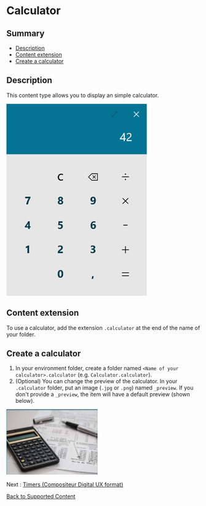 # Calculator

## Summary
* [Description](#description)
* [Content extension](#content-extension)
* [Create a calculator](#create-a-calculator)

## Description

This content type allows you to display an simple calculator.

![Calculator](../../img/content_calculator.jpg)

## Content extension

To use a calculator, add the extension `.calculator` at the end of the name of your folder.

## Create a calculator

1. In your environment folder, create a folder named `<Name of your calculator>.calculator` (e.g. `Calculator.calculator`).
1. (Optional) You can change the preview of the calculator. In your `.calculator` folder, put an image (`.jpg` or `.png`) named `_preview`. If you don't provide a `_preview`, the item will have a default preview (shown below).

![Calculator preview](../../img/content_calculator_preview.jpg)

Next : [Timers (Compositeur Digital UX format)](timers.md)

[Back to Supported Content](index.md)
